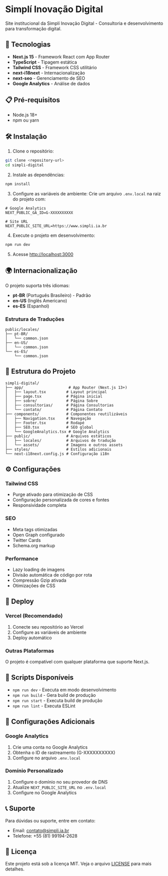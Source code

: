 # Simplí Inovação Digital

Site institucional da Simplí Inovação Digital - Consultoria e desenvolvimento para transformação digital.

## 🚀 Tecnologias

- **Next.js 15** - Framework React com App Router
- **TypeScript** - Tipagem estática
- **Tailwind CSS** - Framework CSS utilitário
- **next-i18next** - Internacionalização
- **next-seo** - Gerenciamento de SEO
- **Google Analytics** - Análise de dados

## 📋 Pré-requisitos

- Node.js 18+ 
- npm ou yarn

## 🛠️ Instalação

1. Clone o repositório:
```bash
git clone <repository-url>
cd simpli-digital
```

2. Instale as dependências:
```bash
npm install
```

3. Configure as variáveis de ambiente:
Crie um arquivo `.env.local` na raiz do projeto com:
```env
# Google Analytics
NEXT_PUBLIC_GA_ID=G-XXXXXXXXXX

# Site URL
NEXT_PUBLIC_SITE_URL=https://www.simpli.ia.br
```

4. Execute o projeto em desenvolvimento:
```bash
npm run dev
```

5. Acesse [http://localhost:3000](http://localhost:3000)

## 🌍 Internacionalização

O projeto suporta três idiomas:
- **pt-BR** (Português Brasileiro) - Padrão
- **en-US** (Inglês Americano)
- **es-ES** (Espanhol)

### Estrutura de Traduções

```
public/locales/
├── pt-BR/
│   └── common.json
├── en-US/
│   └── common.json
└── es-ES/
    └── common.json
```

## 📁 Estrutura do Projeto

```
simpli-digital/
├── app/                    # App Router (Next.js 13+)
│   ├── layout.tsx         # Layout principal
│   ├── page.tsx           # Página inicial
│   ├── sobre/             # Página Sobre
│   ├── consultorias/      # Página Consultorias
│   └── contato/           # Página Contato
├── components/            # Componentes reutilizáveis
│   ├── Navigation.tsx     # Navegação
│   ├── Footer.tsx         # Rodapé
│   ├── SEO.tsx            # SEO global
│   └── GoogleAnalytics.tsx # Google Analytics
├── public/                # Arquivos estáticos
│   ├── locales/           # Arquivos de tradução
│   └── assets/            # Imagens e outros assets
├── styles/                # Estilos adicionais
└── next-i18next.config.js # Configuração i18n
```

## ⚙️ Configurações

### Tailwind CSS
- Purge ativado para otimização de CSS
- Configuração personalizada de cores e fontes
- Responsividade completa

### SEO
- Meta tags otimizadas
- Open Graph configurado
- Twitter Cards
- Schema.org markup

### Performance
- Lazy loading de imagens
- Divisão automática de código por rota
- Compressão Gzip ativada
- Otimizações de CSS

## 🚀 Deploy

### Vercel (Recomendado)
1. Conecte seu repositório ao Vercel
2. Configure as variáveis de ambiente
3. Deploy automático

### Outras Plataformas
O projeto é compatível com qualquer plataforma que suporte Next.js.

## 📝 Scripts Disponíveis

- `npm run dev` - Executa em modo desenvolvimento
- `npm run build` - Gera build de produção
- `npm run start` - Executa build de produção
- `npm run lint` - Executa ESLint

## 🔧 Configurações Adicionais

### Google Analytics
1. Crie uma conta no Google Analytics
2. Obtenha o ID de rastreamento (G-XXXXXXXXXX)
3. Configure no arquivo `.env.local`

### Domínio Personalizado
1. Configure o domínio no seu provedor de DNS
2. Atualize `NEXT_PUBLIC_SITE_URL` no `.env.local`
3. Configure no Google Analytics

## 📞 Suporte

Para dúvidas ou suporte, entre em contato:
- Email: contato@simpli.ia.br
- Telefone: +55 (81) 99194-2628

## 📄 Licença

Este projeto está sob a licença MIT. Veja o arquivo [LICENSE](LICENSE) para mais detalhes.
